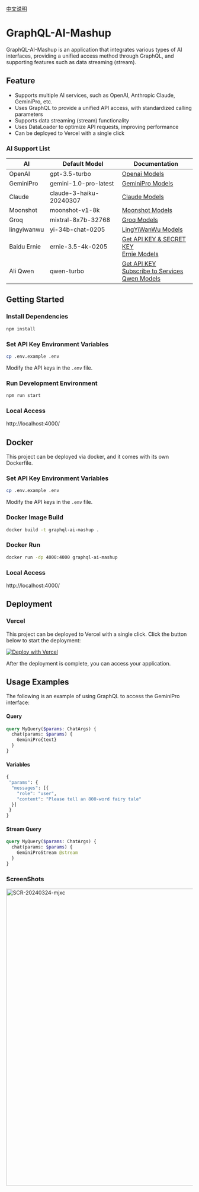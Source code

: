 [中文说明](./README_zh.md)

# GraphQL-AI-Mashup
GraphQL-AI-Mashup is an application that integrates various types of AI interfaces, providing a unified access method through GraphQL, and supporting features such as data streaming (stream).

## Feature
- Supports multiple AI services, such as OpenAI, Anthropic Claude, GeminiPro, etc.
- Uses GraphQL to provide a unified API access, with standardized calling parameters
- Supports data streaming (stream) functionality
- Uses DataLoader to optimize API requests, improving performance
- Can be deployed to Vercel with a single click

### AI Support List
|AI|Default Model|Documentation|
|--|--|--|
|OpenAI|gpt-3.5-turbo|[Openai Models](https://platform.openai.com/docs/models)|
|GeminiPro|gemini-1.0-pro-latest|[GeminiPro Models](https://ai.google.dev/models/gemini)|
|Claude|claude-3-haiku-20240307|[Claude Models](https://docs.anthropic.com/claude/docs/models-overview#model-recommendations)|
|Moonshot|moonshot-v1-8k|[Moonshot Models](https://platform.moonshot.cn/docs/pricing#文本生成模型-moonshot-v1)|
|Groq|mixtral-8x7b-32768|[Groq Models](https://console.groq.com/docs/models)|
|lingyiwanwu|yi-34b-chat-0205|[LingYiWanWu Models](https://platform.lingyiwanwu.com/docs#-%E5%A4%A7%E8%AF%AD%E8%A8%80%E6%A8%A1%E5%9E%8B)|
|Baidu Ernie|ernie-3.5-4k-0205|[Get API KEY & SECRET KEY](https://cloud.baidu.com/doc/WENXINWORKSHOP/s/yloieb01t)<br />[Ernie Models](https://cloud.baidu.com/doc/WENXINWORKSHOP/s/Nlks5zkzu#%E5%AF%B9%E8%AF%9Dchat)|
|Ali Qwen|qwen-turbo|[Get API KEY](https://help.aliyun.com/document_detail/2712195.html?spm=a2c4g.2712581.0.i2)<br/>[Subscribe to Services](https://help.aliyun.com/document_detail/2586399.html)<br/>[Qwen Models](https://help.aliyun.com/document_detail/2713153.html?navBarStyle=white)|

## Getting Started
### Install Dependencies
```bash
npm install
```

### Set API Key Environment Variables
```bash
cp .env.example .env
```
Modify the API keys in the ```.env``` file.

### Run Development Environment
```bash
npm run start
```

### Local Access
http://localhost:4000/


## Docker
This project can be deployed via docker, and it comes with its own Dockerfile.

### Set API Key Environment Variables
```bash
cp .env.example .env
```
Modify the API keys in the ```.env``` file.

### Docker Image Build
```bash
docker build -t graphql-ai-mashup .    
```

### Docker Run
```bash
docker run -dp 4000:4000 graphql-ai-mashup
```

### Local Access
http://localhost:4000/



## Deployment
### Vercel
This project can be deployed to Vercel with a single click. Click the button below to start the deployment:

[![Deploy with Vercel](https://vercel.com/button)](https://vercel.com/new/clone?repository-url=https%3A%2F%2Fgithub.com%2FVeryInt%2FGraphQL-AI-Mashup&env=GEMINI_PRO_API_KEY,CLAUDE_API_KEY,MOONSHOT_API_KEY,OPENAI_API_KEY&envDescription=API%20Keys%20for%20AI)

After the deployment is complete, you can access your application.

## Usage Examples
The following is an example of using GraphQL to access the GeminiPro interface:
#### Query
```graphql
query MyQuery($params: ChatArgs) {
  chat(params: $params) {
    GeminiPro{text}
  }
}
```

#### Variables
```graphql
{
 "params": {
  "messages": [{
    "role": "user",
    "content": "Please tell an 800-word fairy tale"
  }]
 }
}
```

#### Stream Query
```graphql
query MyQuery($params: ChatArgs) {
  chat(params: $params) {
    GeminiProStream @stream
  }
}
```

### ScreenShots
<img width="800" alt="SCR-20240324-mjxc" src="https://github.com/VeryInt/GraphQL-AI-Mashup/assets/2792566/b3c15daa-fcc1-46ea-86ee-d72deda8c1c7">

